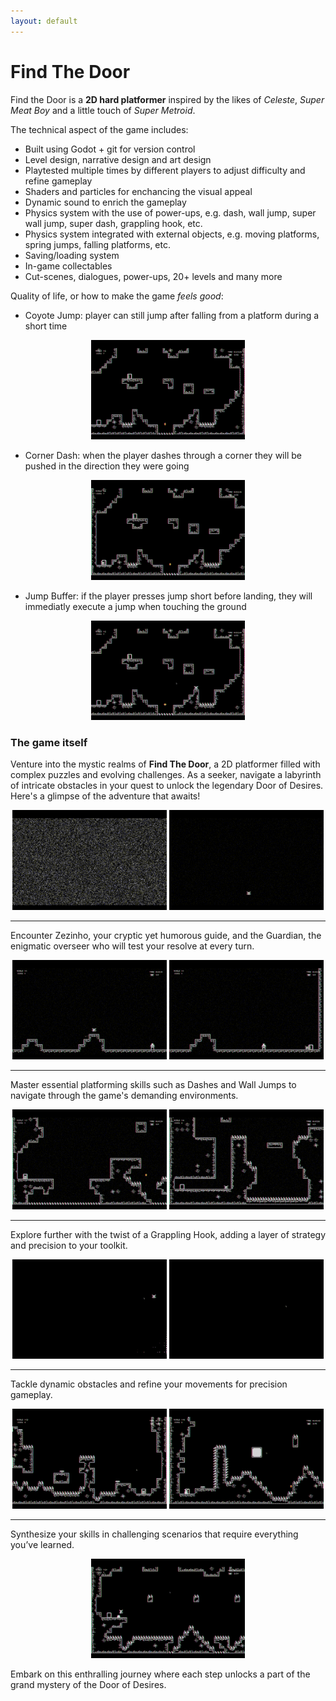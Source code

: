 ```yaml
---
layout: default
---
```


<!-- [Link to another page](./another-page.html). -->

# Find The Door

Find the Door is a **2D hard platformer** inspired by the likes of _Celeste_, _Super Meat Boy_ and a little touch of _Super Metroid_.

The technical aspect of the game includes:

- Built using Godot + git for version control
- Level design, narrative design and art design
- Playtested multiple times by different players to adjust difficulty and refine gameplay
- Shaders and particles for enchancing the visual appeal
- Dynamic sound to enrich the gameplay
- Physics system with the use of power-ups, e.g. dash, wall jump, super wall jump, super dash, grappling hook, etc.
- Physics system integrated with external objects, e.g. moving platforms, spring jumps, falling platforms, etc.
- Saving/loading system
- In-game collectables
- Cut-scenes, dialogues, power-ups, 20+ levels and many more

Quality of life, or how to make the game _feels good_:

- Coyote Jump: player can still jump after falling from a platform during a short time
<p align="middle">
  <img src="./media/gif/coyote_jump.gif" width="49%"/>
</p>

- Corner Dash: when the player dashes through a corner they will be pushed in the direction they were going
<p align="middle">
  <img src="./media/gif/corner_dash.gif" width="49%"/>
</p>

- Jump Buffer: if the player presses jump short before landing, they will immediatly execute a jump when touching the ground
<p align="middle">
  <img src="./media/gif/buffered_jump.gif" width="49%"/>
</p>

### The game itself

Venture into the mystic realms of **Find The Door**, a 2D platformer filled with complex puzzles and evolving challenges. As a seeker, navigate a labyrinth of intricate obstacles in your quest to unlock the legendary Door of Desires. Here's a glimpse of the adventure that awaits!

<p align="middle">
  <img src="./media/gif/beggining.gif" width="49%"/>
  <img src="./media/gif/phase_start.gif" width="49%"/>
</p>

---

Encounter Zezinho, your cryptic yet humorous guide, and the Guardian, the enigmatic overseer who will test your resolve at every turn.

<p align="middle">
  <img src="./media/gif/zezinho.gif" width="49%"/>
  <img src="./media/gif/guardian.gif" width="49%"/>
</p>

---

Master essential platforming skills such as Dashes and Wall Jumps to navigate through the game's demanding environments.

<p align="middle">
  <img src="./media/gif/dash.gif" width="49%"/>
  <img src="./media/gif/walljump.gif" width="49%"/>
</p>

---

Explore further with the twist of a Grappling Hook, adding a layer of strategy and precision to your toolkit.

<p align="middle">
  <img src="./media/gif/hook.gif" width="49%"/>
  <img src="./media/gif/blocks_that_dont_hook.gif" width="49%"/>
</p>

---

Tackle dynamic obstacles and refine your movements for precision gameplay.

<p align="middle">
  <img src="./media/gif/springs.gif" width="49%"/>
  <img src="./media/gif/precise_movement.gif" width="49%"/>
</p>

---

Synthesize your skills in challenging scenarios that require everything you’ve learned.

<p align="middle">
  <img src="./media/gif/use_everything.gif" width="49%"/>
</p>

Embark on this enthralling journey where each step unlocks a part of the grand mystery of the Door of Desires.
